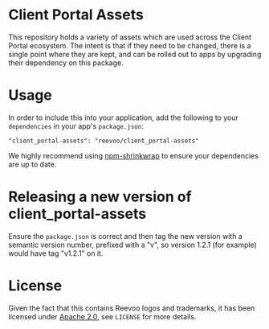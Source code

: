 # Client Portal Assets

This repository holds a variety of assets which are used across the Client Portal ecosystem. The intent is that if they need to be changed, there is a single point where they are kept, and can be rolled out to apps by upgrading their dependency on this package.

# Usage

In order to include this into your application, add the following to your `dependencies` in your app's `package.json`:

    "client_portal-assets": "reevoo/client_portal-assets"

We highly recommend using [npm-shrinkwrap](https://docs.npmjs.com/cli/shrinkwrap) to ensure your dependencies are up to date.

# Releasing a new version of client_portal-assets

Ensure the `package.json` is correct and then tag the new version with a semantic version number, prefixed with a "v", so version 1.2.1 (for example) would have tag "v1.2.1" on it.

# License

Given the fact that this contains Reevoo logos and trademarks, it has been licensed under [Apache 2.0](http://www.apache.org/licenses/LICENSE-2.0), see `LICENSE` for more details.
